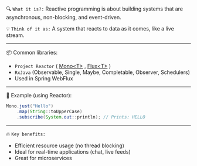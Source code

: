 🔍 `What it is?:`
Reactive programming is about building systems that are asynchronous, non-blocking, and event-driven.

💡 `Think of it as:` A system that reacts to data as it comes, like a live stream. 

----
📦 Common libraries:
 - `Project Reactor` ( [Mono\<T>](https://github.com/mnp014/Java/blob/master/Java8/Reactive%20programming/Mono%3CT%3E.md) , [Flux\<T>](https://github.com/mnp014/Java/blob/master/Java8/Reactive%20programming/Flux%3CT%3E.md) )
 - `RxJava` (Observable<T>, Single<T>, Maybe<T>, Completable, Observer<T>, Schedulers)
 - Used in Spring WebFlux  

----
🔧 Example (using Reactor):
```java
Mono.just("Hello")
    .map(String::toUpperCase)
    .subscribe(System.out::println); // Prints: HELLO
```
----
🔥 `Key benefits:`
 - Efficient resource usage (no thread blocking)
 - Ideal for real-time applications (chat, live feeds)
 - Great for microservices
